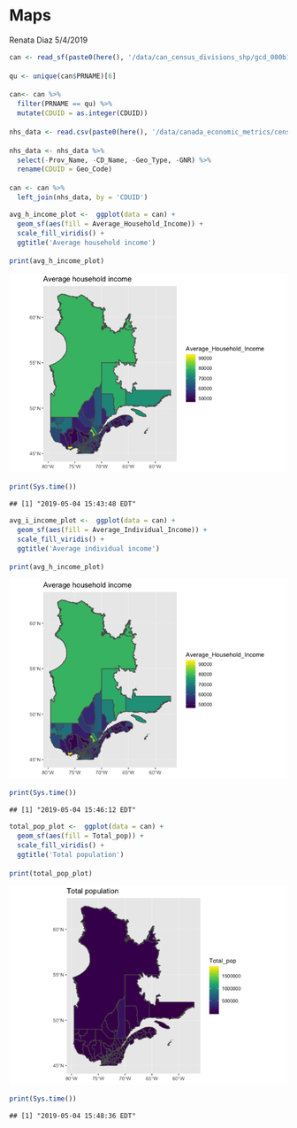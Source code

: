 Maps
================
Renata Diaz
5/4/2019

``` r
can <- read_sf(paste0(here(), '/data/can_census_divisions_shp/gcd_000b11a_e.shp'))

qu <- unique(can$PRNAME)[6]

can<- can %>%
  filter(PRNAME == qu) %>%
  mutate(CDUID = as.integer(CDUID))

nhs_data <- read.csv(paste0(here(), '/data/canada_economic_metrics/censusdivisions_econmetrics.csv'), stringsAsFactors = F)

nhs_data <- nhs_data %>%
  select(-Prov_Name, -CD_Name, -Geo_Type, -GNR) %>%
  rename(CDUID = Geo_Code)

can <- can %>%
  left_join(nhs_data, by = 'CDUID')
```

``` r
avg_h_income_plot <-  ggplot(data = can) +
  geom_sf(aes(fill = Average_Household_Income)) +
  scale_fill_viridis() +
  ggtitle('Average household income')

print(avg_h_income_plot)
```

![](economic_metrics_maps_files/figure-markdown_github/plot%20average%20household%20income-1.png)

``` r
print(Sys.time())
```

    ## [1] "2019-05-04 15:43:48 EDT"

``` r
avg_i_income_plot <-  ggplot(data = can) +
  geom_sf(aes(fill = Average_Individual_Income)) +
  scale_fill_viridis() +
  ggtitle('Average individual income')

print(avg_h_income_plot)
```

![](economic_metrics_maps_files/figure-markdown_github/plot%20average%20ind%20income-1.png)

``` r
print(Sys.time())
```

    ## [1] "2019-05-04 15:46:12 EDT"

``` r
total_pop_plot <-  ggplot(data = can) +
  geom_sf(aes(fill = Total_pop)) +
  scale_fill_viridis() +
  ggtitle('Total population')

print(total_pop_plot)
```

![](economic_metrics_maps_files/figure-markdown_github/plot%20total%20population-1.png)

``` r
print(Sys.time())
```

    ## [1] "2019-05-04 15:48:36 EDT"
